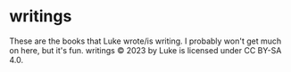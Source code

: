 # writings
These are the books that Luke wrote/is writing. I probably won't get much on here, but it's fun.  writings © 2023 by Luke is licensed under CC BY-SA 4.0.
